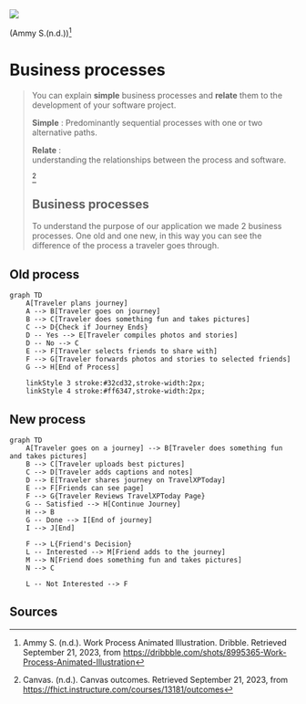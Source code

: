 <img src="https://cdn.dribbble.com/users/3960415/screenshots/8995365/media/b0b5dddc53e15f8eb666502c9c3cb5d4.gif">

(Ammy S.(n.d.))[^2]

# Business processes

 > You can explain **simple** business processes and **relate** them to the development of your software project.
 > 
 >**Simple** : 	Predominantly sequential processes with one or two alternative paths.
 >
>**Relate** : 	
understanding the relationships between the process and software.
>
>[^1]
>
> ## Business processes
>
> To understand the purpose of our application we made 2 business processes. One old and one new, in this way you can see the difference of the process a traveler goes through.
>
## Old process
```mermaid
graph TD
    A[Traveler plans journey]
    A --> B[Traveler goes on journey]
    B --> C[Traveler does something fun and takes pictures]
    C --> D{Check if Journey Ends}
    D -- Yes --> E[Traveler compiles photos and stories]
    D -- No --> C
    E --> F[Traveler selects friends to share with]
    F --> G[Traveler forwards photos and stories to selected friends]
    G --> H[End of Process]

    linkStyle 3 stroke:#32cd32,stroke-width:2px; 
    linkStyle 4 stroke:#ff6347,stroke-width:2px;
```

## New process

```mermaid
graph TD
    A[Traveler goes on a journey] --> B[Traveler does something fun and takes pictures]
    B --> C[Traveler uploads best pictures]
    C --> D[Traveler adds captions and notes]
    D --> E[Traveler shares journey on TravelXPToday]
    E --> F[Friends can see page]
    F --> G{Traveler Reviews TravelXPToday Page}
    G -- Satisfied --> H[Continue Journey]
    H --> B
    G -- Done --> I[End of journey]
    I --> J[End]

    F --> L{Friend's Decision}
    L -- Interested --> M[Friend adds to the journey]
    M --> N[Friend does something fun and takes pictures]
    N --> C

    L -- Not Interested --> F

```


 ## Sources
 [^1]:Canvas. (n.d.). Canvas outcomes. Retrieved September 21, 2023, from https://fhict.instructure.com/courses/13181/outcomes

 [^2]: Ammy S. (n.d.). Work Process Animated Illustration. Dribble. Retrieved September 21, 2023, from https://dribbble.com/shots/8995365-Work-Process-Animated-Illustration
